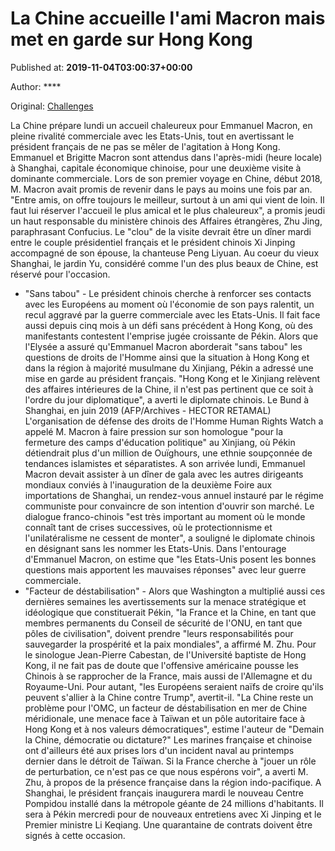 
# La Chine accueille l'ami Macron mais met en garde sur Hong Kong

Published at: **2019-11-04T03:00:37+00:00**

Author: ****

Original: [Challenges](https://www.challenges.fr/monde/la-chine-accueille-l-ami-macron-mais-met-en-garde-sur-hong-kong_683005)

La Chine prépare lundi un accueil chaleureux pour Emmanuel Macron, en pleine rivalité commerciale avec les Etats-Unis, tout en avertissant le président français de ne pas se mêler de l'agitation à Hong Kong.
Emmanuel et Brigitte Macron sont attendus dans l'après-midi (heure locale) à Shanghai, capitale économique chinoise, pour une deuxième visite à dominante commerciale. Lors de son premier voyage en Chine, début 2018, M. Macron avait promis de revenir dans le pays au moins une fois par an.
"Entre amis, on offre toujours le meilleur, surtout à un ami qui vient de loin. Il faut lui réserver l'accueil le plus amical et le plus chaleureux", a promis jeudi un haut responsable du ministère chinois des Affaires étrangères, Zhu Jing, paraphrasant Confucius.
Le "clou" de la visite devrait être un dîner mardi entre le couple présidentiel français et le président chinois Xi Jinping accompagné de son épouse, la chanteuse Peng Liyuan. Au coeur du vieux Shanghai, le jardin Yu, considéré comme l'un des plus beaux de Chine, est réservé pour l'occasion.
- "Sans tabou" -
Le président chinois cherche à renforcer ses contacts avec les Européens au moment où l'économie de son pays ralentit, un recul aggravé par la guerre commerciale avec les Etats-Unis. Il fait face aussi depuis cinq mois à un défi sans précédent à Hong Kong, où des manifestants contestent l'emprise jugée croissante de Pékin.
Alors que l'Elysée a assuré qu'Emmanuel Macron aborderait "sans tabou" les questions de droits de l'Homme ainsi que la situation à Hong Kong et dans la région à majorité musulmane du Xinjiang, Pékin a adressé une mise en garde au président français.
"Hong Kong et le Xinjiang relèvent des affaires intérieures de la Chine, il n'est pas pertinent que ce soit à l'ordre du jour diplomatique", a averti le diplomate chinois.
Le Bund à Shanghai, en juin 2019 (AFP/Archives - HECTOR RETAMAL)
L'organisation de défense des droits de l'Homme Human Rights Watch a appelé M. Macron à faire pression sur son homologue "pour la fermeture des camps d'éducation politique" au Xinjiang, où Pékin détiendrait plus d'un million de Ouïghours, une ethnie soupçonnée de tendances islamistes et séparatistes.
A son arrivée lundi, Emmanuel Macron devait assister à un dîner de gala avec les autres dirigeants mondiaux conviés à l'inauguration de la deuxième Foire aux importations de Shanghai, un rendez-vous annuel instauré par le régime communiste pour convaincre de son intention d'ouvrir son marché.
Le dialogue franco-chinois "est très important au moment où le monde connaît tant de crises successives, où le protectionnisme et l'unilatéralisme ne cessent de monter", a souligné le diplomate chinois en désignant sans les nommer les Etats-Unis.
Dans l'entourage d'Emmanuel Macron, on estime que "les Etats-Unis posent les bonnes questions mais apportent les mauvaises réponses" avec leur guerre commerciale.
- "Facteur de déstabilisation" -
Alors que Washington a multiplié aussi ces dernières semaines les avertissements sur la menace stratégique et idéologique que constituerait Pékin, "la France et la Chine, en tant que membres permanents du Conseil de sécurité de l'ONU, en tant que pôles de civilisation", doivent prendre "leurs responsabilités pour sauvegarder la prospérité et la paix mondiales", a affirmé M. Zhu.
Pour le sinologue Jean-Pierre Cabestan, de l'Université baptiste de Hong Kong, il ne fait pas de doute que l'offensive américaine pousse les Chinois à se rapprocher de la France, mais aussi de l'Allemagne et du Royaume-Uni.
Pour autant, "les Européens seraient naïfs de croire qu'ils peuvent s'allier à la Chine contre Trump", avertit-il.
"La Chine reste un problème pour l'OMC, un facteur de déstabilisation en mer de Chine méridionale, une menace face à Taïwan et un pôle autoritaire face à Hong Kong et à nos valeurs démocratiques", estime l'auteur de "Demain la Chine, démocratie ou dictature?"
Les marines française et chinoise ont d'ailleurs été aux prises lors d'un incident naval au printemps dernier dans le détroit de Taïwan.
Si la France cherche à "jouer un rôle de perturbation, ce n'est pas ce que nous espérons voir", a averti M. Zhu, à propos de la présence française dans la région indo-pacifique.
A Shanghai, le président français inaugurera mardi le nouveau Centre Pompidou installé dans la métropole géante de 24 millions d'habitants.
Il sera à Pékin mercredi pour de nouveaux entretiens avec Xi Jinping et le Premier ministre Li Keqiang. Une quarantaine de contrats doivent être signés à cette occasion.
